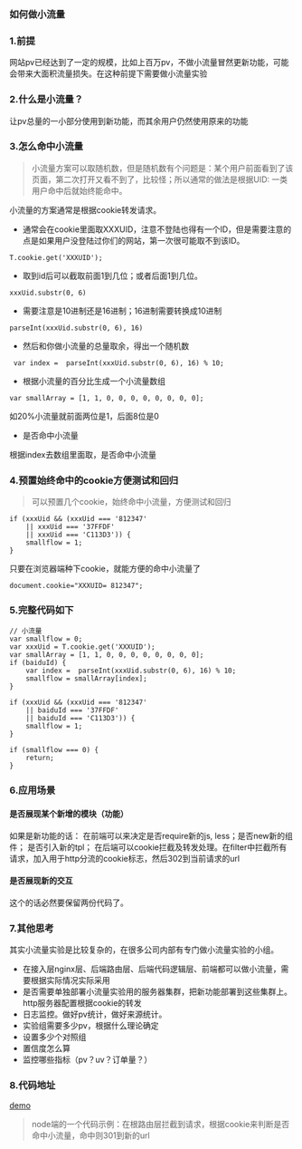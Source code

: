 ### 如何做小流量


### 1.前提
网站pv已经达到了一定的规模，比如上百万pv，不做小流量冒然更新功能，可能会带来大面积流量损失。在这种前提下需要做小流量实验


### 2.什么是小流量？

让pv总量的一小部分使用到新功能，而其余用户仍然使用原来的功能


### 3.怎么命中小流量

> 小流量方案可以取随机数，但是随机数有个问题是：某个用户前面看到了该页面，第二次打开又看不到了，比较怪；所以通常的做法是根据UID: 一类用户命中后就始终能命中。


小流量的方案通常是根据cookie转发请求。

+ 通常会在cookie里面取XXXUID，注意不登陆也得有一个ID，但是需要注意的点是如果用户没登陆过你们的网站，第一次很可能取不到该ID。

`T.cookie.get('XXXUID');`

+ 取到id后可以截取前面1到几位；或者后面1到几位。

`xxxUid.substr(0, 6)`

+ 需要注意是10进制还是16进制；16进制需要转换成10进制


`parseInt(xxxUid.substr(0, 6), 16)`


+ 然后和你做小流量的总量取余，得出一个随机数


` var index =  parseInt(xxxUid.substr(0, 6), 16) % 10;`


+ 根据小流量的百分比生成一个小流量数组

```
var smallArray = [1, 1, 0, 0, 0, 0, 0, 0, 0, 0];

```
如20%小流量就前面两位是1，后面8位是0

+ 是否命中小流量

根据index去数组里面取，是否命中小流量


### 4.预置始终命中的cookie方便测试和回归

> 可以预置几个cookie，始终命中小流量，方便测试和回归

```
if (xxxUid && (xxxUid === '812347'
    || xxxUid === '37FFDF'
    || xxxUid === 'C113D3')) {
    smallflow = 1;
}
```
只要在浏览器端种下cookie，就能方便的命中小流量了

```
document.cookie="XXXUID= 812347";

```


### 5.完整代码如下


```
// 小流量
var smallflow = 0;
var xxxUid = T.cookie.get('XXXUID');
var smallArray = [1, 1, 0, 0, 0, 0, 0, 0, 0, 0];
if (baiduId) {
    var index =  parseInt(xxxUid.substr(0, 6), 16) % 10;
    smallflow = smallArray[index];
}

if (xxxUid && (xxxUid === '812347'
    || baiduId === '37FFDF'
    || baiduId === 'C113D3')) {
    smallflow = 1;
}

if (smallflow === 0) {
    return;
}

```


### 6.应用场景

#### 是否展现某个新增的模块（功能）

如果是新功能的话：
在前端可以来决定是否require新的js, less；是否new新的组件； 是否引入新的tpl；
在后端可以cookie拦截及转发处理。在filter中拦截所有请求，加入用于http分流的cookie标志，然后302到当前请求的url


#### 是否展现新的交互

这个的话必然要保留两份代码了。

### 7.其他思考

其实小流量实验是比较复杂的，在很多公司内部有专门做小流量实验的小组。
+ 在接入层nginx层、后端路由层、后端代码逻辑层、前端都可以做小流量，需要根据实际情况实际采用
+ 是否需要单独部署小流量实验用的服务器集群，把新功能部署到这些集群上。http服务器配置根据cookie的转发
+ 日志监控。做好pv统计，做好来源统计。
+ 实验组需要多少pv，根据什么理论确定
+ 设置多少个对照组
+ 置信度怎么算
+ 监控哪些指标（pv？uv？订单量？）



### 8.代码地址

[demo](https://github.com/zuopf769/notebook/tree/master/fe/%E5%89%8D%E7%AB%AF%E5%A6%82%E4%BD%95%E5%81%9A%E5%B0%8F%E6%B5%81%E9%87%8F%E5%AE%9E%E9%AA%8C/code)

> node端的一个代码示例：在根路由层拦截到请求，根据cookie来判断是否命中小流量，命中则301到新的url




